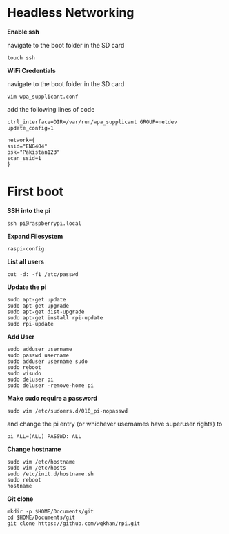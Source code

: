 # Headless Networking


**Enable ssh**

navigate to the boot folder in the SD card

    touch ssh

**WiFi Credentials**

navigate to the boot folder in the SD card

    vim wpa_supplicant.conf

add the following lines of code

```
ctrl_interface=DIR=/var/run/wpa_supplicant GROUP=netdev
update_config=1

network={
ssid="ENG404"
psk="Pakistan123"
scan_ssid=1
}
```

# First boot

**SSH into the pi**

    ssh pi@raspberrypi.local

**Expand Filesystem**

    raspi-config

**List all users**

    cut -d: -f1 /etc/passwd

**Update the pi**

    sudo apt-get update
    sudo apt-get upgrade
    sudo apt-get dist-upgrade
    sudo apt-get install rpi-update
    sudo rpi-update

**Add User**

    sudo adduser username
    sudo passwd username
    sudo adduser username sudo
    sudo reboot
    sudo visudo
    sudo deluser pi
    sudo deluser -remove-home pi

**Make sudo require a password**

    sudo vim /etc/sudoers.d/010_pi-nopasswd

and change the pi entry (or whichever usernames have superuser rights) to

    pi ALL=(ALL) PASSWD: ALL

**Change hostname**

    sudo vim /etc/hostname
    sudo vim /etc/hosts
    sudo /etc/init.d/hostname.sh
    sudo reboot
    hostname

**Git clone**

    mkdir -p $HOME/Documents/git
    cd $HOME/Documents/git
    git clone https://github.com/wqkhan/rpi.git